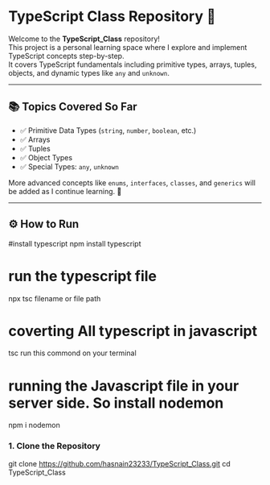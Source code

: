# TypeScript Class Repository 🚀

Welcome to the **TypeScript_Class** repository!  
This project is a personal learning space where I explore and implement TypeScript concepts step-by-step.  
It covers TypeScript fundamentals including primitive types, arrays, tuples, objects, and dynamic types like `any` and `unknown`.

---

## 📚 Topics Covered So Far

- ✅ Primitive Data Types (`string`, `number`, `boolean`, etc.)
- ✅ Arrays
- ✅ Tuples
- ✅ Object Types
- ✅ Special Types: `any`, `unknown`

More advanced concepts like `enums`, `interfaces`, `classes`, and `generics` will be added as I continue learning. 🚀

---

## ⚙️ How to Run
#install typescript
npm install typescript
# run the typescript file
npx tsc filename or file path
# coverting All typescript in javascript
tsc run this commond on your terminal
# running the Javascript file in your server side. So install nodemon 
npm i nodemon
### 1. Clone the Repository
git clone https://github.com/hasnain23233/TypeScript_Class.git
cd TypeScript_Class
